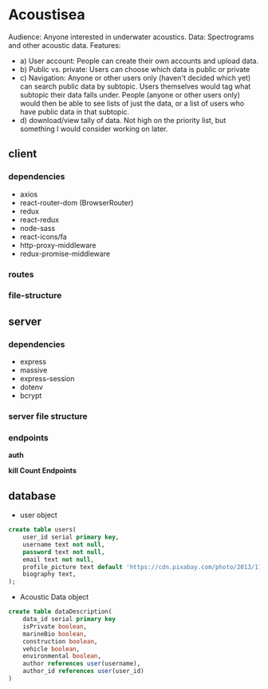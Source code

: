 # Acoustisea

Audience: Anyone interested in underwater acoustics.
Data: Spectrograms and other acoustic data.
Features:  
- a) User account: People can create their own accounts and upload data. 
- b) Public vs. private: Users can choose which data is public or private 
- c) Navigation: Anyone or other users only (haven't decided which yet) can search public data by subtopic. Users themselves would tag what subtopic their data falls under. People (anyone or other users only) would then be able to see lists of just the data, or a list of users who have public data in that subtopic.
- d) download/view tally of data. Not high on the priority list, but something I would consider working on later.

## client

### dependencies
- axios
- react-router-dom (BrowserRouter)
- redux
- react-redux
- node-sass
- react-icons/fa
- http-proxy-middleware
- redux-promise-middleware

### routes



### file-structure

## server

### dependencies
- express
- massive
- express-session
- dotenv
- bcrypt

### server file structure


### endpoints

**auth**



**kill Count Endpoints**


## database

- user object

```sql
create table users(
    user_id serial primary key,
    username text not null,
    password text not null,
    email text not null,
    profile_picture text default 'https://cdn.pixabay.com/photo/2013/11/01/11/13/dolphin-203875_1280.jpg',
    biography text,
);
```

- Acoustic Data object

```sql
create table dataDescription(
    data_id serial primary key
    isPrivate boolean,
    marineBio boolean,
    construction boolean,
    vehicle boolean,
    environmental boolean,
    author references user(username),
    author_id references user(user_id)
)
```
